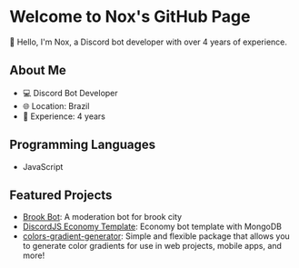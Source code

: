 # Welcome to Nox's GitHub Page

👋 Hello, I'm Nox, a Discord bot developer with over 4 years of experience.

## About Me

- 💻 Discord Bot Developer
- 🌐 Location: Brazil
- 📅 Experience: 4 years

## Programming Languages

- JavaScript

## Featured Projects

- [Brook Bot](https://github.com/onoxbr/brook-bot): A moderation bot for brook city
- [DiscordJS Economy Template](https://github.com/onoxbr/DiscordJS-Economy-Template): Economy bot template with MongoDB
- [colors-gradient-generator](https://www.npmjs.com/package/colors-gradient-generator): Simple and flexible package that allows you to generate color gradients for use in web projects, mobile apps, and more!

